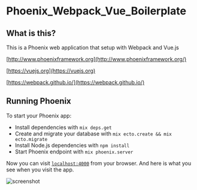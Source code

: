 # Phoenix_Webpack_Vue_Boilerplate


## What is this?

This is a Phoenix web application that setup with Webpack and Vue.js


[http://www.phoenixframework.org](http://www.phoenixframework.org/)

[https://vuejs.org](https://vuejs.org)

[https://webpack.github.io/](https://webpack.github.io/)


## Running Phoenix

To start your Phoenix app:

  * Install dependencies with `mix deps.get`
  * Create and migrate your database with `mix ecto.create && mix
    ecto.migrate`
  * Install Node.js dependencies with `npm install`
  * Start Phoenix endpoint with `mix phoenix.server`

Now you can visit [`localhost:4000`](http://localhost:4000) from your browser. And here is what you see when you visit the app.

![screenshot](https://cloud.githubusercontent.com/assets/2282642/26251199/ad2aa874-3cd6-11e7-8412-dfc3b3ff45b0.png)
